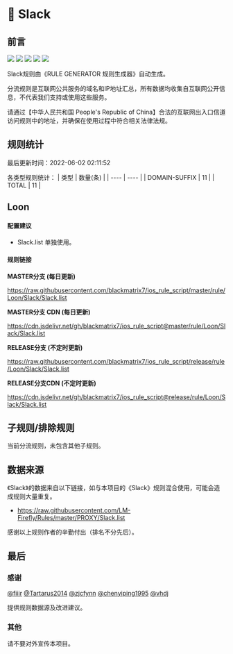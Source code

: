 # 🧸 Slack

## 前言

![](https://shields.io/badge/-移除重复规则-ff69b4) ![](https://shields.io/badge/-DOMAIN与DOMAIN--SUFFIX合并-green) ![](https://shields.io/badge/-DOMAIN--SUFFIX间合并-critical) ![](https://shields.io/badge/-DOMAIN--SUFFIX与DOMAIN--KEYWORD合并-blue) ![](https://shields.io/badge/-IP--CIDR(6)合并-blueviolet) 

Slack规则由《RULE GENERATOR 规则生成器》自动生成。

分流规则是互联网公共服务的域名和IP地址汇总，所有数据均收集自互联网公开信息，不代表我们支持或使用这些服务。

请通过【中华人民共和国 People's Republic of China】合法的互联网出入口信道访问规则中的地址，并确保在使用过程中符合相关法律法规。

## 规则统计

最后更新时间：2022-06-02 02:11:52

各类型规则统计：
| 类型 | 数量(条)  | 
| ---- | ----  |
| DOMAIN-SUFFIX | 11  | 
| TOTAL | 11  | 


## Loon 

#### 配置建议
- Slack.list 单独使用。

#### 规则链接
**MASTER分支 (每日更新)**

https://raw.githubusercontent.com/blackmatrix7/ios_rule_script/master/rule/Loon/Slack/Slack.list

**MASTER分支 CDN (每日更新)**

https://cdn.jsdelivr.net/gh/blackmatrix7/ios_rule_script@master/rule/Loon/Slack/Slack.list

**RELEASE分支 (不定时更新)**

https://raw.githubusercontent.com/blackmatrix7/ios_rule_script/release/rule/Loon/Slack/Slack.list

**RELEASE分支CDN (不定时更新)**

https://cdn.jsdelivr.net/gh/blackmatrix7/ios_rule_script@release/rule/Loon/Slack/Slack.list

## 子规则/排除规则


当前分流规则，未包含其他子规则。

## 数据来源

《Slack》的数据来自以下链接，如与本项目的《Slack》规则混合使用，可能会造成规则大量重复。

- https://raw.githubusercontent.com/LM-Firefly/Rules/master/PROXY/Slack.list


感谢以上规则作者的辛勤付出（排名不分先后）。

## 最后

### 感谢

[@fiiir](https://github.com/fiiir) [@Tartarus2014](https://github.com/Tartarus2014) [@zjcfynn](https://github.com/zjcfynn) [@chenyiping1995](https://github.com/chenyiping1995) [@vhdj](https://github.com/vhdj)

提供规则数据源及改进建议。

### 其他

请不要对外宣传本项目。